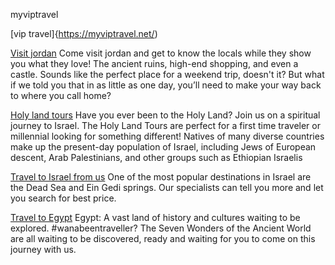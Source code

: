 myviptravel

[vip travel]{https://myviptravel.net/)


[Visit jordan](https://myviptravel.net/jordan-package/)
Come visit jordan and get to know the locals while they show you what they love! The ancient ruins, high-end shopping, and even a castle. Sounds like the perfect place for a weekend trip, doesn't it? But what if we told you that in as little as one day, you’ll need to make your way back to where you call home?

[Holy land tours](https://myviptravel.net/jordan-holy-land-package/)
Have you ever been to the Holy Land? Join us on a spiritual journey to Israel. The Holy Land Tours are perfect for a first time traveler or millennial looking for something different!
Natives of many diverse countries make up the present-day population of Israel, including Jews of European descent, Arab Palestinians, and other groups such as Ethiopian Israelis

[Travel to Israel from us](https://myviptravel.net/jordan-holy-land-package/)
One of the most popular destinations in Israel are the Dead Sea and Ein Gedi springs. Our specialists can tell you more and let you search for best price.

[Travel to Egypt](https://myviptravel.net/jordan-eygpt-tour-package/)
Egypt: A vast land of history and cultures waiting to be explored.
#wanabeentraveller? The Seven Wonders of the Ancient World are all waiting to be discovered, ready and waiting for you to come on this journey with us.
